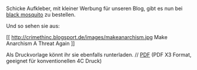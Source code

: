 Schicke Aufkleber, mit kleiner Werbung für unseren Blog, gibt es nun bei [black mosquito](http://www.black-mosquito.org/index.php/make-anarchism-a-threat-again-40-aufkleber.html) zu bestellen.

Und so sehen sie aus:

[[ http://crimethinc.blogsport.de/images/makeanarchism.jpg Make Anarchism A Threat Again ]]

Als Druckvorlage könnt ihr sie ebenfalls runterladen. // [PDF](http://crimethinc.blogsport.de/images/2011_BM_Crimethinc_korrektur.pdf "PDF") (PDF X3 Format, geeignet für konventionellen 4C Druck)
